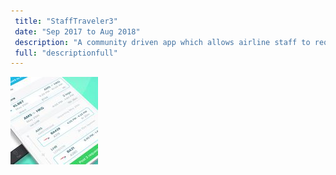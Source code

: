 ```yaml
---
 title: "StaffTraveler3"
 date: "Sep 2017 to Aug 2018"
 description: "A community driven app which allows airline staff to request and share loads information for non-rev flights."
 full: "descriptionfull"
---
```


![Google](./images/stafftraveler_screenshot_square.jpg)   